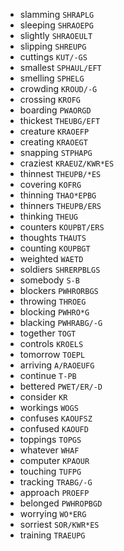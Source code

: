 * slamming `SHRAPLG`
* sleeping `SHRAOEPG`
* slightly `SHRAOEULT`
* slipping `SHREUPG`
* cuttings `KUT/-GS`
* smallest `SPHAUL/EFT`
* smelling `SPHELG`
* crowding `KROUD/-G`
* crossing `KROFG`
* boarding `PWAORGD`
* thickest `THEUBG/EFT`
* creature `KRAOEFP`
* creating `KRAOEGT`
* snapping `STPHAPG`
* craziest `KRAEUZ/KWR*ES`
* thinnest `THEUPB/*ES`
* covering `KOFRG`
* thinning `THAO*EPBG`
* thinners `THEUPB/ERS`
* thinking `THEUG`
* counters `KOUPBT/ERS`
* thoughts `THAUTS`
* counting `KOUPBGT`
* weighted `WAETD`
* soldiers `SHRERPBLGS`
* somebody `S-B`
* blockers `PWHRORBGS`
* throwing `THROEG`
* blocking `PWHRO*G`
* blacking `PWHRABG/-G`
* together `TOGT`
* controls `KROELS`
* tomorrow `TOEPL`
* arriving `A/RAOEUFG`
* continue `T-PB`
* bettered `PWET/ER/-D`
* consider `KR`
* workings `WOGS`
* confuses `KAOUFSZ`
* confused `KAOUFD`
* toppings `TOPGS`
* whatever `WHAF`
* computer `KPAOUR`
* touching `TUFPG`
* tracking `TRABG/-G`
* approach `PROEFP`
* belonged `PWHROPBGD`
* worrying `WO*ERG`
* sorriest `SOR/KWR*ES`
* training `TRAEUPG`
